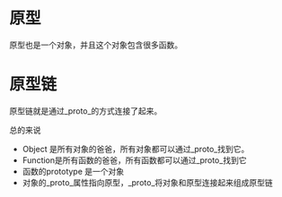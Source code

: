 # 原型

原型也是一个对象，并且这个对象包含很多函数。

# 原型链

原型链就是通过_proto_的方式连接了起来。

总的来说 
- Object 是所有对象的爸爸，所有对象都可以通过_proto_找到它。
- Function是所有函数的爸爸，所有函数都可以通过_proto_找到它
- 函数的prototype 是一个对象
- 对象的_proto_属性指向原型，_proto_将对象和原型连接起来组成原型链
